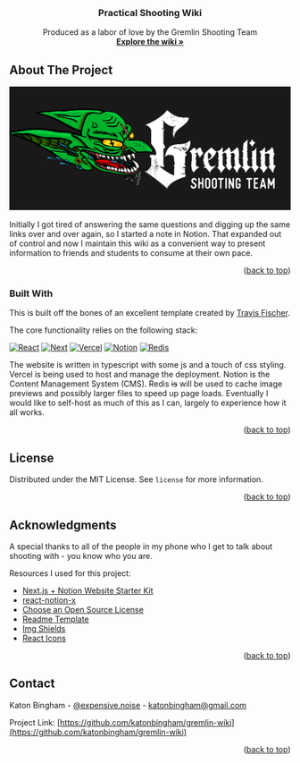 <a id="readme-top"></a>

<!-- PROJECT LOGO -->
<br />
<div align="center">
  <h3 align="center">Practical Shooting Wiki</h3>
  <p align="center">
    Produced as a labor of love by the Gremlin Shooting Team
    <br />
    <a href="http://gremlin.wiki"><strong>Explore the wiki »</strong></a>
    <br />
  </p>
</div>


<!-- ABOUT THE PROJECT -->
## About The Project

[![Gremlin Wiki Screen Shot][product-screenshot]](https://gremlin.wiki)

Initially I got tired of answering the same questions and digging up the same links over and over again, so I started a note in Notion. That expanded out of control and now I maintain this wiki as a convenient way to present information to friends and students to consume at their own pace.

<p align="right">(<a href="#readme-top">back to top</a>)</p>



### Built With

This is built off the bones of an excellent template created by [Travis Fischer](https://transitivebullsh.it/nextjs-notion-starter-kit).

The core functionality relies on the following stack:

[![React][React.js]][React-url] [![Next][Next.js]][Next-url] [![Vercel][Vercel]][Vercel-url] [![Notion][Notion]][Notion-url] [![Redis][Redis]][Redis-url]

The website is written in typescript with some js and a touch of css styling. Vercel is being used to host and manage the deployment. Notion is the Content Management System (CMS). Redis ~~is~~ will be used to cache image previews and possibly larger files to speed up page loads. Eventually I would like to self-host as much of this as I can, largely to experience how it all works.



<p align="right">(<a href="#readme-top">back to top</a>)</p>


<!-- LICENSE -->
## License

Distributed under the MIT License. See `license` for more information.

<p align="right">(<a href="#readme-top">back to top</a>)</p>


<!-- ACKNOWLEDGMENTS -->
## Acknowledgments

A special thanks to all of the people in my phone who I get to talk about shooting with - you know who you are.

Resources I used for this project:

* [Next.js + Notion Website Starter Kit](https://transitivebullsh.it/nextjs-notion-starter-kit)
* [react-notion-x](https://github.com/NotionX/react-notion-x)
* [Choose an Open Source License](https://choosealicense.com)
* [Readme Template](https://github.com/othneildrew/Best-README-Template)
* [Img Shields](https://shields.io)
* [React Icons](https://react-icons.github.io/react-icons/search)

<p align="right">(<a href="#readme-top">back to top</a>)</p>


<!-- CONTACT -->
## Contact

Katon Bingham - [@expensive.noise](https://instagram.com/expensive.noise) - katonbingham@gmail.com

Project Link: [https://github.com/katonbingham/gremlin-wiki](https://github.com/katonbingham/gremlin-wiki)

<p align="right">(<a href="#readme-top">back to top</a>)</p>



<!-- MARKDOWN LINKS & IMAGES -->
<!-- https://www.markdownguide.org/basic-syntax/#reference-style-links -->
[product-screenshot]: images/grem-banner.png
[Next.js]: https://img.shields.io/badge/next.js-000000?style=for-the-badge&logo=nextdotjs&logoColor=white
[Next-url]: https://nextjs.org/
[React.js]: https://img.shields.io/badge/React-20232A?style=for-the-badge&logo=react&logoColor=61DAFB
[React-url]: https://reactjs.org/
[Vercel]: https://img.shields.io/badge/Vercel-000000?style=for-the-badge&logo=vercel&logoColor=white
[Vercel-url]: https://vercel.org/
[Notion]: https://img.shields.io/badge/Notion-000000?style=for-the-badge&logo=notion&logoColor=white
[Notion-url]: https://notion.org/
[Redis]: https://img.shields.io/badge/Redis-white?style=for-the-badge&logo=redis&logoColor=FF4438
[Redis-url]: https://redis.io/

<!-- saved for later:
* [Malven's Flexbox Cheatsheet](https://flexbox.malven.co/)
* [Malven's Grid Cheatsheet](https://grid.malven.co/)
 -->
